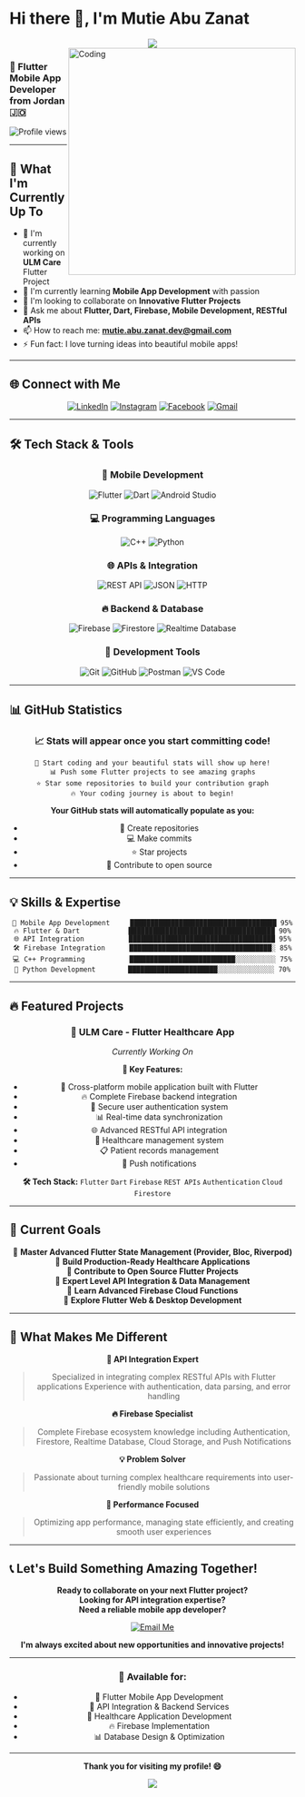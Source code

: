 # Hi there 👋, I'm Mutie Abu Zanat

<div align="center">
  <img src="https://readme-typing-svg.herokuapp.com/?lines=Welcome+to+my+GitHub+Profile!;Flutter+Mobile+App+Developer;Passionate+about+Mobile+Development;Always+learning+new+technologies&font=Fira%20Code&center=true&width=440&height=45&color=f75c7e&vCenter=true&size=22">
</div>

<img align="right" alt="Coding" width="400" src="https://media.giphy.com/media/qgQUggAC3Pfv687qPC/giphy.gif">

### 📱 Flutter Mobile App Developer from Jordan 🇯🇴

![Profile views](https://komarev.com/ghpvc/?username=YOUR_USERNAME&label=Profile%20views&color=0e75b6&style=flat)

---

## 🚀 What I'm Currently Up To

- 🔭 I'm currently working on **ULM Care** Flutter Project
- 🌱 I'm currently learning **Mobile App Development** with passion  
- 👯 I'm looking to collaborate on **Innovative Flutter Projects**
- 💬 Ask me about **Flutter, Dart, Firebase, Mobile Development, RESTful APIs**
- 📫 How to reach me: **mutie.abu.zanat.dev@gmail.com**
- ⚡ Fun fact: I love turning ideas into beautiful mobile apps!

---

## 🌐 Connect with Me

<div align="center">
  
[![LinkedIn](https://img.shields.io/badge/LinkedIn-0077B5?style=for-the-badge&logo=linkedin&logoColor=white)](https://www.linkedin.com/in/mutie3az)
[![Instagram](https://img.shields.io/badge/Instagram-E4405F?style=for-the-badge&logo=instagram&logoColor=white)](https://www.instagram.com/mutie_az)
[![Facebook](https://img.shields.io/badge/Facebook-1877F2?style=for-the-badge&logo=facebook&logoColor=white)](https://www.facebook.com/share/19pu6ykYnM/)
[![Gmail](https://img.shields.io/badge/Gmail-D14836?style=for-the-badge&logo=gmail&logoColor=white)](mailto:mutie.abu.zanat.dev@gmail.com)

</div>

---

## 🛠️ Tech Stack & Tools

<div align="center">

### 📱 Mobile Development
![Flutter](https://img.shields.io/badge/Flutter-02569B?style=for-the-badge&logo=flutter&logoColor=white)
![Dart](https://img.shields.io/badge/Dart-0175C2?style=for-the-badge&logo=dart&logoColor=white)
![Android Studio](https://img.shields.io/badge/Android_Studio-3DDC84?style=for-the-badge&logo=android-studio&logoColor=white)

### 💻 Programming Languages
![C++](https://img.shields.io/badge/C++-00599C?style=for-the-badge&logo=c%2B%2B&logoColor=white)
![Python](https://img.shields.io/badge/Python-FFD43B?style=for-the-badge&logo=python&logoColor=blue)

### 🌐 APIs & Integration
![REST API](https://img.shields.io/badge/REST_API-02569B?style=for-the-badge&logo=fastapi&logoColor=white)
![JSON](https://img.shields.io/badge/JSON-000000?style=for-the-badge&logo=json&logoColor=white)
![HTTP](https://img.shields.io/badge/HTTP-005571?style=for-the-badge&logo=http&logoColor=white)

### 🔥 Backend & Database
![Firebase](https://img.shields.io/badge/firebase-ffca28?style=for-the-badge&logo=firebase&logoColor=black)
![Firestore](https://img.shields.io/badge/Firestore-039BE5?style=for-the-badge&logo=Firebase&logoColor=white)
![Realtime Database](https://img.shields.io/badge/Realtime%20Database-FFA611?style=for-the-badge&logo=firebase&logoColor=white)

### 🔧 Development Tools
![Git](https://img.shields.io/badge/GIT-E44C30?style=for-the-badge&logo=git&logoColor=white)
![GitHub](https://img.shields.io/badge/GitHub-100000?style=for-the-badge&logo=github&logoColor=white)
![Postman](https://img.shields.io/badge/Postman-FF6C37?style=for-the-badge&logo=Postman&logoColor=white)
![VS Code](https://img.shields.io/badge/VSCode-0078D4?style=for-the-badge&logo=visual%20studio%20code&logoColor=white)

</div>

---

## 📊 GitHub Statistics

<div align="center">
  
### 📈 Stats will appear once you start committing code!

```
🚀 Start coding and your beautiful stats will show up here!
📊 Push some Flutter projects to see amazing graphs
⭐ Star some repositories to build your contribution graph
🔥 Your coding journey is about to begin!
```

**Your GitHub stats will automatically populate as you:**
- 📝 Create repositories
- 💻 Make commits  
- ⭐ Star projects
- 🔄 Contribute to open source

</div>

---

## 💡 Skills & Expertise

<div align="center">

```text
🚀 Mobile App Development     ████████████████████████████████████ 95%
🔥 Flutter & Dart            ████████████████████████████████████ 90%
🌐 API Integration           ████████████████████████████████████ 95%
🛠️ Firebase Integration      ███████████████████████████████████░ 85%
💻 C++ Programming           ██████████████████████████░░░░░░░░░░ 75%
🐍 Python Development        ██████████████████████░░░░░░░░░░░░░░ 70%
```

</div>

---

## 🔥 Featured Projects

<div align="center">
  
### 🏥 ULM Care - Flutter Healthcare App
*Currently Working On*

**🚀 Key Features:**
- 📱 Cross-platform mobile application built with Flutter
- 🔥 Complete Firebase backend integration  
- 🔐 Secure user authentication system
- 📊 Real-time data synchronization
- 🌐 Advanced RESTful API integration
- 💊 Healthcare management system
- 📋 Patient records management
- 🔔 Push notifications

**🛠️ Tech Stack:**
`Flutter` `Dart` `Firebase` `REST APIs` `Authentication` `Cloud Firestore`

</div>

---

## 🎯 Current Goals

<div align="center">

🔸 **Master Advanced Flutter State Management (Provider, Bloc, Riverpod)**  
🔸 **Build Production-Ready Healthcare Applications**  
🔸 **Contribute to Open Source Flutter Projects**  
🔸 **Expert Level API Integration & Data Management**  
🔸 **Learn Advanced Firebase Cloud Functions**  
🔸 **Explore Flutter Web & Desktop Development**  

</div>

---

## 🌟 What Makes Me Different

<div align="center">

**🎯 API Integration Expert**
> Specialized in integrating complex RESTful APIs with Flutter applications
> Experience with authentication, data parsing, and error handling

**🔥 Firebase Specialist** 
> Complete Firebase ecosystem knowledge including Authentication, 
> Firestore, Realtime Database, Cloud Storage, and Push Notifications

**💡 Problem Solver**
> Passionate about turning complex healthcare requirements 
> into user-friendly mobile solutions

**🚀 Performance Focused**
> Optimizing app performance, managing state efficiently,
> and creating smooth user experiences

</div>

---

## 📞 Let's Build Something Amazing Together!

<div align="center">

**Ready to collaborate on your next Flutter project?**  
**Looking for API integration expertise?**  
**Need a reliable mobile app developer?**

[![Email Me](https://img.shields.io/badge/Email_Me-D14836?style=for-the-badge&logo=gmail&logoColor=white)](mailto:mutie.abu.zanat.dev@gmail.com)

**I'm always excited about new opportunities and innovative projects!**

---

### 💼 Available for:
- 📱 Flutter Mobile App Development
- 🔗 API Integration & Backend Services  
- 🏥 Healthcare Application Development
- 🔥 Firebase Implementation
- 📊 Database Design & Optimization

---

**Thank you for visiting my profile! 😄**

<img src="https://raw.githubusercontent.com/Trilokia/Trilokia/379277808c61ef204768a61bbc5d25bc7798ccf1/bottom_header.svg" />

</div>
